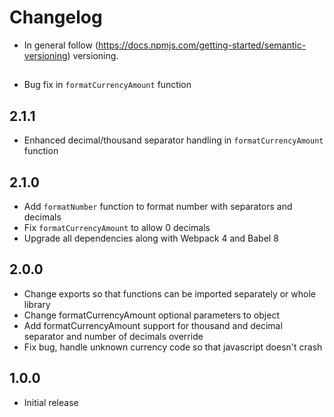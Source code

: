 # Changelog
* In general follow (https://docs.npmjs.com/getting-started/semantic-versioning) versioning.

## <next>
* Bug fix in `formatCurrencyAmount` function

## 2.1.1
* Enhanced decimal/thousand separator handling in `formatCurrencyAmount` function

## 2.1.0
* Add `formatNumber` function to format number with separators and decimals
* Fix `formatCurrencyAmount` to allow 0 decimals
* Upgrade all dependencies along with Webpack 4 and Babel 8

## 2.0.0
* Change exports so that functions can be imported separately or whole library
* Change formatCurrencyAmount optional parameters to object
* Add formatCurrencyAmount support for thousand and decimal separator and number of decimals override
* Fix bug, handle unknown currency code so that javascript doesn't crash

## 1.0.0
* Initial release
